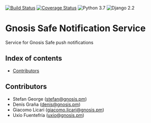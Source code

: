 [![Build Status](https://travis-ci.org/gnosis/safe-notification-service.svg?branch=master)](https://travis-ci.org/gnosis/safe-notification-service)
[![Coverage Status](https://coveralls.io/repos/github/gnosis/safe-notification-service/badge.svg?branch=master)](https://coveralls.io/github/gnosis/safe-notification-service?branch=master)
![Python 3.7](https://img.shields.io/badge/Python-3.7-blue.svg)
![Django 2.2](https://img.shields.io/badge/Django-2-blue.svg)

# Gnosis Safe Notification Service
Service for Gnosis Safe push notifications

## Index of contents

- [Contributors](#contributors)


Contributors
------------
- Stefan George (stefan@gnosis.pm)
- Denís Graña (denis@gnosis.pm)
- Giacomo Licari (giacomo.licari@gnosis.pm)
- Uxío Fuentefría (uxio@gnosis.pm)
